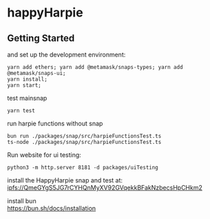 # happyHarpie
## Getting Started
and set up the development environment:

```shell
yarn add ethers; yarn add @metamask/snaps-types; yarn add @metamask/snaps-ui;
yarn install; 
yarn start;
```
  
test mainsnap
```shell
yarn test
```
  
run harpie functions without snap
```shell
bun run ./packages/snap/src/harpieFunctionsTest.ts
ts-node ./packages/snap/src/harpieFunctionsTest.ts
```

Run website for ui testing:
```shell
python3 -m http.server 8181 -d packages/uiTesting
```
  
install the HappyHarpie snap and test at: [ipfs://QmeGYgS5JG7rCYHQnMyXV92GVqekkBFakNzbecsHpCHkm2](https://ipfs.io/ipfs/QmeGYgS5JG7rCYHQnMyXV92GVqekkBFakNzbecsHpCHkm2/)

install bun  
https://bun.sh/docs/installation
<!-- # @metamask/template-snap-monorepo

This repository demonstrates how to develop a snap with TypeScript. For detailed
instructions, see [the MetaMask documentation](https://docs.metamask.io/guide/snaps.html#serving-a-snap-to-your-local-environment).

MetaMask Snaps is a system that allows anyone to safely expand the capabilities
of MetaMask. A _snap_ is a program that we run in an isolated environment that
can customize the wallet experience.

## Snaps is pre-release software

To interact with (your) Snaps, you will need to install [MetaMask Flask](https://metamask.io/flask/),
a canary distribution for developers that provides access to upcoming features.

## Getting Started

Clone the template-snap repository [using this template](https://github.com/MetaMask/template-snap-monorepo/generate)
and set up the development environment:

```shell
yarn install && yarn start
```

## Cloning

This repository contains GitHub Actions that you may find useful, see
`.github/workflows` and [Releasing & Publishing](https://github.com/MetaMask/template-snap-monorepo/edit/main/README.md#releasing--publishing)
below for more information.

If you clone or create this repository outside the MetaMask GitHub organization,
you probably want to run `./scripts/cleanup.sh` to remove some files that will
not work properly outside the MetaMask GitHub organization.

If you don't wish to use any of the existing GitHub actions in this repository,
simply delete the `.github/workflows` directory.

## Contributing

### Testing and Linting

Run `yarn test` to run the tests once.

Run `yarn lint` to run the linter, or run `yarn lint:fix` to run the linter and
fix any automatically fixable issues.

### Using NPM packages with scripts

Scripts are disabled by default for security reasons. If you need to use NPM
packages with scripts, you can run `yarn allow-scripts auto`, and enable the
script in the `lavamoat.allowScripts` section of `package.json`.

See the documentation for [@lavamoat/allow-scripts](https://github.com/LavaMoat/LavaMoat/tree/main/packages/allow-scripts)
for more information. -->
